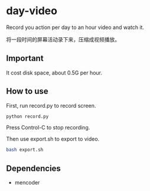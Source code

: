 day-video
=========

Record you action per day to an hour video and watch it.

将一段时间的屏幕活动录下来，压缩成视频播放。

Important
-------------

It cost disk space, about 0.5G per hour.

How to use
-------------

First, run record.py to record screen.

```bash
python record.py
```

Press Control-C to stop recording.

Then use export.sh to export to video.

```bash
bash export.sh
```

Dependencies
-------------

- mencoder
